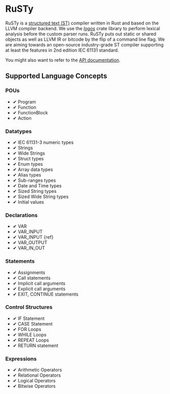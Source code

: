 # RuSTy

RuSTy is a [structured text (ST)](https://en.wikipedia.org/wiki/Structured_text) compiler written in Rust and based on the LLVM compiler backend.
We use the [_logos_](https://crates.io/crates/logos/0.8.0) crate library to perform lexical analysis before the custom parser runs.
RuSTy puts out static or shared objects as well as LLVM IR or bitcode by the flip of a command line flag.
We are aiming towards an open-source industry-grade ST compiler supporting at least the features in 2nd edition IEC 61131 standard. 

You might also want to refer to the [API documentation](api/rusty/).

## Supported Language Concepts

### POUs

- ✔ Program
- ✔ Function
- ✔ FunctionBlock
- ✔ Action

### Datatypes

- ✔ IEC 61131-3 numeric types
- ✔ Strings
- ✔ Wide Strings
- ✔ Struct types
- ✔ Enum types
- ✔ Array data types
- ✔ Alias types
- ✔ Sub-ranges types
- ✔ Date and Time types
- ✔ Sized String types
- ✔ Sized Wide String types
- ✔ Initial values

### Declarations

- ✔ VAR
- ✔ VAR_INPUT
- ✔ VAR_INPUT {ref}
- ✔ VAR_OUTPUT
- ✔ VAR_IN_OUT

### Statements

- ✔ Assignments
- ✔ Call statements
- ✔ Implicit call arguments
- ✔ Explicit call arguments
- ✔ EXIT, CONTINUE statements

### Control Structures

- ✔ IF Statement
- ✔ CASE Statement
- ✔ FOR Loops
- ✔ WHILE Loops
- ✔ REPEAT Loops
- ✔ RETURN statement

### Expressions

- ✔ Arithmetic Operators
- ✔ Relational Operators
- ✔ Logical Operators
- ✔ Bitwise Operators